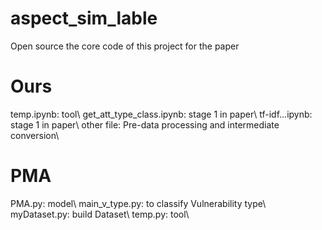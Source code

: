 # aspect_sim_lable
Open source the core code of this project for the paper
# Ours
temp.ipynb: tool\\
get_att_type_class.ipynb: stage 1 in paper\\
tf-idf...ipynb: stage 1 in paper\\
other file: Pre-data processing and intermediate conversion\\
# PMA
PMA.py: model\\
main_v_type.py: to classify Vulnerability type\\
myDataset.py: build Dataset\\
temp.py: tool\\


